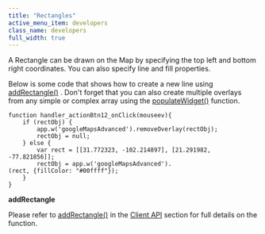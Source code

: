 ```yaml
---
title: "Rectangles"
active_menu_item: developers
class_name: developers
full_width: true
---
```



A Rectangle can be drawn on the Map by specifying the top left and bottom right coordinates. You can also specify line and fill properties.

Below is some code that shows how to create a new line using [addRectangle()](/developers/user-guide/scripting-apis/client-api/widget-object-functions/advanced-maps/addrectangle) . Don't forget that you can also create multiple overlays from any simple or complex array using the [populateWidget()](/developers/user-guide/product-guide/advanced-important-widgets/google-v3-maps-widget/using-populatewidget) function.

    function handler_actionBtn12_onClick(mouseev){
        if (rectObj) {
            app.w('googleMapsAdvanced').removeOverlay(rectObj);
            rectObj = null;
        } else {
            var rect = [[31.772323, -102.214897], [21.291982, -77.821856]];
            rectObj = app.w('googleMapsAdvanced').
    (rect, {fillColor: "#00ffff"});
        }
    }
   

**addRectangle**

Please refer to [addRectangle()](/developers/user-guide/scripting-apis/client-api/widget-object-functions/advanced-maps/addrectangle) in the [Client API](/developers/user-guide/scripting-apis/client-api/) section for full details on the function.

